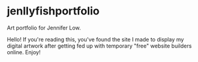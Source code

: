 # jenllyfishportfolio
Art portfolio for Jennifer Low.

Hello! If you're reading this, you've found the site I made to display my digital artwork after getting fed up with temporary "free" website builders online.
Enjoy!
